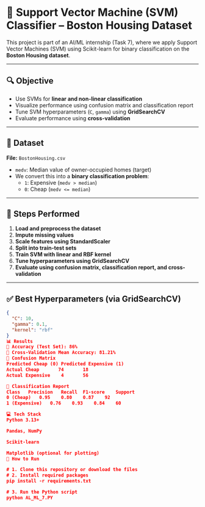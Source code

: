 # 🧠 Support Vector Machine (SVM) Classifier – Boston Housing Dataset

This project is part of an AI/ML internship (Task 7), where we apply Support Vector Machines (SVM) using Scikit-learn for binary classification on the **Boston Housing dataset**.

---

## 🔍 Objective

- Use SVMs for **linear and non-linear classification**
- Visualize performance using confusion matrix and classification report
- Tune SVM hyperparameters (`C`, `gamma`) using **GridSearchCV**
- Evaluate performance using **cross-validation**

---

## 📁 Dataset

**File:** `BostonHousing.csv`

- `medv`: Median value of owner-occupied homes (target)
- We convert this into a **binary classification problem**:
  - `1`: Expensive (`medv > median`)
  - `0`: Cheap (`medv <= median`)

---

## 🧪 Steps Performed

1. **Load and preprocess the dataset**
2. **Impute missing values**
3. **Scale features using StandardScaler**
4. **Split into train-test sets**
5. **Train SVM with linear and RBF kernel**
6. **Tune hyperparameters using GridSearchCV**
7. **Evaluate using confusion matrix, classification report, and cross-validation**

---

## ✅ Best Hyperparameters (via GridSearchCV)

```json
{
  "C": 10,
  "gamma": 0.1,
  "kernel": "rbf"
}
📊 Results
🎯 Accuracy (Test Set): 86%
🔁 Cross-Validation Mean Accuracy: 81.21%
📌 Confusion Matrix
Predicted Cheap (0)	Predicted Expensive (1)
Actual Cheap	   74   	18
Actual Expensive	4	    56

📃 Classification Report
Class	Precision	Recall	F1-score	Support
0 (Cheap)	0.95	0.80	0.87	92
1 (Expensive)	0.76	0.93	0.84	60

💻 Tech Stack
Python 3.13+

Pandas, NumPy

Scikit-learn

Matplotlib (optional for plotting)
🚀 How to Run

# 1. Clone this repository or download the files
# 2. Install required packages
pip install -r requirements.txt

# 3. Run the Python script
python AL_ML_7.PY

